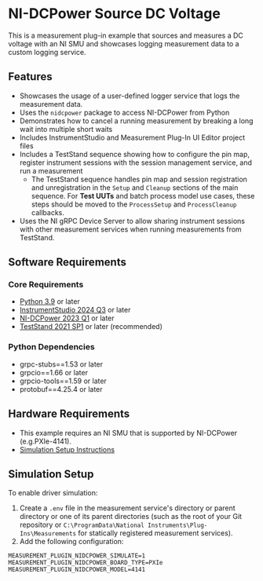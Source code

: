 # NI-DCPower Source DC Voltage

This is a measurement plug-in example that sources and measures a DC voltage with an NI SMU and
showcases logging measurement data to a custom logging service.

## Features

- Showcases the usage of a user-defined logger service that logs the measurement data.
- Uses the `nidcpower` package to access NI-DCPower from Python
- Demonstrates how to cancel a running measurement by breaking a long wait into
  multiple short waits
- Includes InstrumentStudio and Measurement Plug-In UI Editor project files
- Includes a TestStand sequence showing how to configure the pin map, register
  instrument sessions with the session management service, and run a measurement
  - The TestStand sequence handles pin map and session registration and unregistration in the
    `Setup` and `Cleanup` sections of the main sequence. For **Test UUTs** and batch process model
    use cases, these steps should be moved to the `ProcessSetup` and `ProcessCleanup` callbacks.
- Uses the NI gRPC Device Server to allow sharing instrument sessions with other
  measurement services when running measurements from TestStand.

## Software Requirements

### Core Requirements

- [Python 3.9](https://www.python.org/downloads/release/python-390/) or later
- [InstrumentStudio 2024 Q3](https://www.ni.com/en/support/downloads/software-products/download.instrumentstudio.html#544066) or later
- [NI-DCPower 2023 Q1](https://www.ni.com/en/support/downloads/drivers/download.ni-dcpower.html#477835) or later
- [TestStand 2021 SP1](https://www.ni.com/en/support/downloads/software-products/download.teststand.html#445937) or later (recommended)

### Python Dependencies

- grpc-stubs==1.53 or later
- grpcio==1.66 or later
- grpcio-tools==1.59 or later
- protobuf==4.25.4 or later

## Hardware Requirements

- This example requires an NI SMU that is supported by NI-DCPower (e.g.PXIe-4141).
- [Simulation Setup Instructions](#simulation-setup)

## Simulation Setup

To enable driver simulation:

1. Create a `.env` file in the measurement service's directory or parent directory or one of its parent directories (such as the root of your Git repository or `C:\ProgramData\National Instruments\Plug-Ins\Measurements` for statically registered measurement services).
2. Add the following configuration:

```env
MEASUREMENT_PLUGIN_NIDCPOWER_SIMULATE=1
MEASUREMENT_PLUGIN_NIDCPOWER_BOARD_TYPE=PXIe
MEASUREMENT_PLUGIN_NIDCPOWER_MODEL=4141
```
